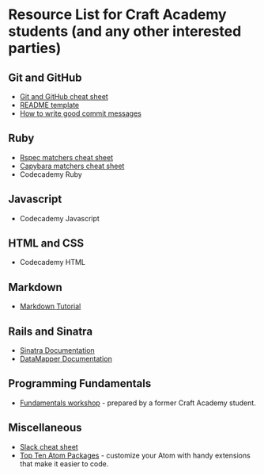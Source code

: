 # Resource List for Craft Academy students (and any other interested parties)

## Git and GitHub
- [Git and GitHub cheat sheet]("https://services.github.com/kit/downloads/github-git-cheat-sheet.pdf")
- [README template]('https://gist.github.com/PurpleBooth/109311bb0361f32d87a2')
- [How to write good commit messages]('http://chris.beams.io/posts/git-commit/')

## Ruby
- [Rspec matchers cheat sheet]('http://www.rubypigeon.com/posts/rspec-expectations-cheat-sheet/')
- [Capybara matchers cheat sheet]('https://gist.github.com/tomas-stefano/6652111')
- Codecademy Ruby

## Javascript
- Codecademy Javascript

## HTML and CSS
- Codecademy HTML

## Markdown
- [Markdown Tutorial]('http://commonmark.org/help/tutorial/')

## Rails and Sinatra
- [Sinatra Documentation]('http://www.sinatrarb.com/intro.html')
- [DataMapper Documentation]('http://datamapper.org/docs/')

## Programming Fundamentals
- [Fundamentals workshop]('https://github.com/AmberWilkie/fundamentals-workshop/blob/master/workshop_main.md') - prepared by a former Craft Academy student.

## Miscellaneous
- [Slack cheat sheet]('https://www.shortcutfoo.com/app/dojos/slack-win/cheatsheet')
- [Top Ten Atom Packages]('https://www.sitepoint.com/10-essential-atom-add-ons/') - customize your Atom with handy extensions that make it easier to code.